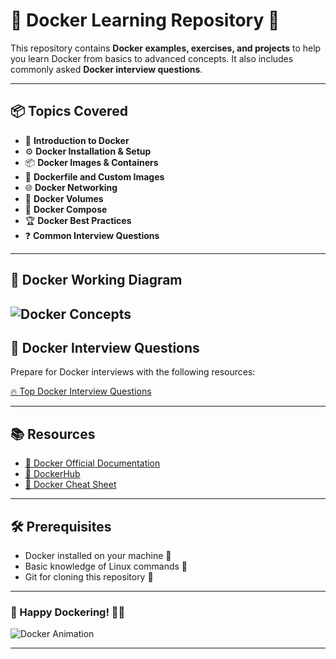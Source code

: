 # 🚀 Docker Learning Repository 🐳

This repository contains **Docker examples, exercises, and projects** to help you learn Docker from basics to advanced concepts. It also includes commonly asked **Docker interview questions**.  

---

## 📦 Topics Covered

- 🐳 **Introduction to Docker**  
- ⚙️ **Docker Installation & Setup**  
- 📦 **Docker Images & Containers**  
- 📝 **Dockerfile and Custom Images**  
- 🌐 **Docker Networking**  
- 💾 **Docker Volumes**  
- 🧩 **Docker Compose**  
- 🏆 **Docker Best Practices**  
- ❓ **Common Interview Questions**  

---
## 📘 Docker Working Diagram 
![Docker Concepts](https://miro.medium.com/v2/resize:fit:1400/1*6hG1fvFGUCh6YekJ1N9DhQ.png)  
---

## 📘 Docker Interview Questions

Prepare for Docker interviews with the following resources:  

[🔥 Top Docker Interview Questions](https://www.interviewbit.com/docker-interview-questions/)   

---

## 📚 Resources

- [📖 Docker Official Documentation](https://docs.docker.com/)  
- [🐙 DockerHub](https://hub.docker.com/)  
- [📝 Docker Cheat Sheet](https://dockerlabs.collabnix.com/docker/cheatsheet/)  

---

## 🛠️ Prerequisites

- Docker installed on your machine 🐳  
- Basic knowledge of Linux commands 🐧  
- Git for cloning this repository 🔗  

---

### 🌟 Happy Dockering! 🐳💨

![Docker Animation](https://media.giphy.com/media/13CoXDiaCcCoyk/giphy.gif)  

---


